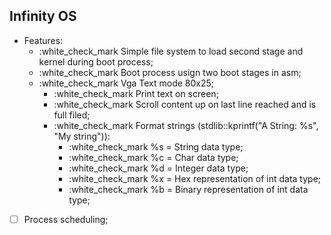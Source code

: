 ## Infinity OS

- Features:
  - :white_check_mark Simple file system to load second stage and kernel during boot process;
  - :white_check_mark Boot process usign two boot stages in asm;
  - :white_check_mark Vga Text mode 80x25;
    - :white_check_mark Print text on screen;
    - :white_check_mark Scroll content up on last line reached and is full filed;
    - :white_check_mark Format strings (stdlib::kprintf("A String: %s", "My string")):
       - :white_check_mark %s = String data type;
       - :white_check_mark %c = Char data type;
       - :white_check_mark %d = Integer data type;
       - :white_check_mark %x = Hex representation of int data type;
       - :white_check_mark %b = Binary representation of int data type;
       
- [ ] Process scheduling;